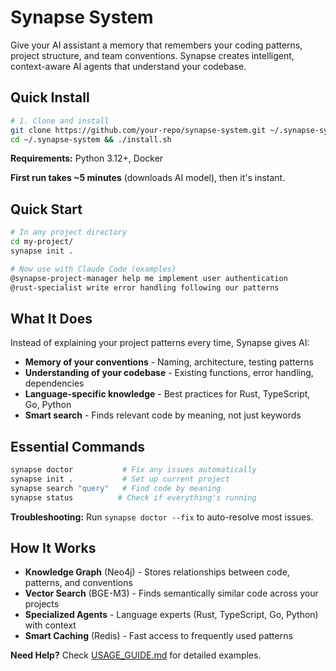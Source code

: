 # Synapse System

Give your AI assistant a memory that remembers your coding patterns, project structure, and team conventions. Synapse creates intelligent, context-aware AI agents that understand your codebase.

## Quick Install

```bash
# 1. Clone and install
git clone https://github.com/your-repo/synapse-system.git ~/.synapse-system
cd ~/.synapse-system && ./install.sh

```

**Requirements:** Python 3.12+, Docker 

**First run takes ~5 minutes** (downloads AI model), then it's instant.

## Quick Start

```bash
# In any project directory
cd my-project/
synapse init .

# Now use with Claude Code (examples)
@synapse-project-manager help me implement user authentication
@rust-specialist write error handling following our patterns
```

## What It Does

Instead of explaining your project patterns every time, Synapse gives AI:
- **Memory of your conventions** - Naming, architecture, testing patterns
- **Understanding of your codebase** - Existing functions, error handling, dependencies
- **Language-specific knowledge** - Best practices for Rust, TypeScript, Go, Python
- **Smart search** - Finds relevant code by meaning, not just keywords

## Essential Commands

```bash
synapse doctor           # Fix any issues automatically
synapse init .           # Set up current project
synapse search "query"   # Find code by meaning
synapse status          # Check if everything's running
```

**Troubleshooting:** Run `synapse doctor --fix` to auto-resolve most issues.


## How It Works

- **Knowledge Graph** (Neo4j) - Stores relationships between code, patterns, and conventions
- **Vector Search** (BGE-M3) - Finds semantically similar code across your projects
- **Specialized Agents** - Language experts (Rust, TypeScript, Go, Python) with context
- **Smart Caching** (Redis) - Fast access to frequently used patterns

**Need Help?**
Check [USAGE_GUIDE.md](USAGE_GUIDE.md) for detailed examples.
